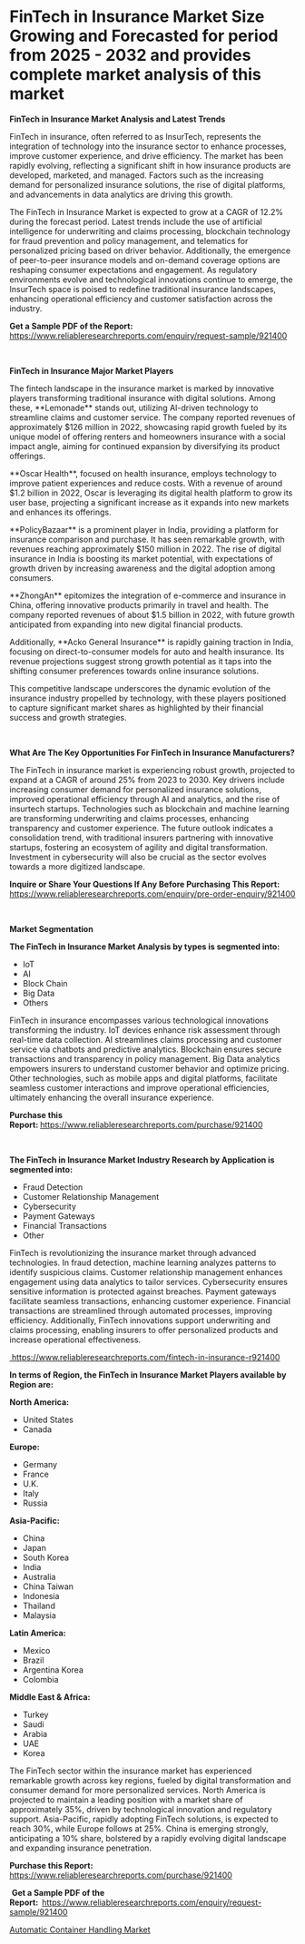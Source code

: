 <p><h1>FinTech in Insurance Market Size Growing and Forecasted for period from 2025 - 2032 and provides complete market analysis of this market</h1></p><p><strong>FinTech in Insurance Market Analysis and Latest Trends</strong></p>
<p><p>FinTech in insurance, often referred to as InsurTech, represents the integration of technology into the insurance sector to enhance processes, improve customer experience, and drive efficiency. The market has been rapidly evolving, reflecting a significant shift in how insurance products are developed, marketed, and managed. Factors such as the increasing demand for personalized insurance solutions, the rise of digital platforms, and advancements in data analytics are driving this growth.</p><p>The FinTech in Insurance Market is expected to grow at a CAGR of 12.2% during the forecast period. Latest trends include the use of artificial intelligence for underwriting and claims processing, blockchain technology for fraud prevention and policy management, and telematics for personalized pricing based on driver behavior. Additionally, the emergence of peer-to-peer insurance models and on-demand coverage options are reshaping consumer expectations and engagement. As regulatory environments evolve and technological innovations continue to emerge, the InsurTech space is poised to redefine traditional insurance landscapes, enhancing operational efficiency and customer satisfaction across the industry.</p></p>
<p><strong>Get a Sample PDF of the Report:&nbsp;</strong> <a href="https://www.reliableresearchreports.com/enquiry/request-sample/921400?utm_campaign=2253&utm_medium=2&utm_source=Github&utm_content=ia&utm_term=21032025&utm_id=fintech-in-insurance">https://www.reliableresearchreports.com/enquiry/request-sample/921400</a></p>
<p>&nbsp;</p>
<p><strong>FinTech in Insurance Major Market Players</strong></p>
<p><p>The fintech landscape in the insurance market is marked by innovative players transforming traditional insurance with digital solutions. Among these, **Lemonade** stands out, utilizing AI-driven technology to streamline claims and customer service. The company reported revenues of approximately $126 million in 2022, showcasing rapid growth fueled by its unique model of offering renters and homeowners insurance with a social impact angle, aiming for continued expansion by diversifying its product offerings.</p><p>**Oscar Health**, focused on health insurance, employs technology to improve patient experiences and reduce costs. With a revenue of around $1.2 billion in 2022, Oscar is leveraging its digital health platform to grow its user base, projecting a significant increase as it expands into new markets and enhances its offerings.</p><p>**PolicyBazaar** is a prominent player in India, providing a platform for insurance comparison and purchase. It has seen remarkable growth, with revenues reaching approximately $150 million in 2022. The rise of digital insurance in India is boosting its market potential, with expectations of growth driven by increasing awareness and the digital adoption among consumers.</p><p>**ZhongAn** epitomizes the integration of e-commerce and insurance in China, offering innovative products primarily in travel and health. The company reported revenues of about $1.5 billion in 2022, with future growth anticipated from expanding into new digital financial products.</p><p>Additionally, **Acko General Insurance** is rapidly gaining traction in India, focusing on direct-to-consumer models for auto and health insurance. Its revenue projections suggest strong growth potential as it taps into the shifting consumer preferences towards online insurance solutions.</p><p>This competitive landscape underscores the dynamic evolution of the insurance industry propelled by technology, with these players positioned to capture significant market shares as highlighted by their financial success and growth strategies.</p></p>
<p>&nbsp;</p>
<p><strong>What Are The Key Opportunities For FinTech in Insurance Manufacturers?</strong></p>
<p><p>The FinTech in insurance market is experiencing robust growth, projected to expand at a CAGR of around 25% from 2023 to 2030. Key drivers include increasing consumer demand for personalized insurance solutions, improved operational efficiency through AI and analytics, and the rise of insurtech startups. Technologies such as blockchain and machine learning are transforming underwriting and claims processes, enhancing transparency and customer experience. The future outlook indicates a consolidation trend, with traditional insurers partnering with innovative startups, fostering an ecosystem of agility and digital transformation. Investment in cybersecurity will also be crucial as the sector evolves towards a more digitized landscape.</p></p>
<p><strong>Inquire or Share Your Questions If Any Before Purchasing This Report:</strong> <a href="https://www.reliableresearchreports.com/enquiry/pre-order-enquiry/921400?utm_campaign=2253&utm_medium=2&utm_source=Github&utm_content=ia&utm_term=21032025&utm_id=fintech-in-insurance">https://www.reliableresearchreports.com/enquiry/pre-order-enquiry/921400</a></p>
<p>&nbsp;</p>
<p><strong>Market Segmentation</strong></p>
<p><strong>The FinTech in Insurance Market Analysis by types is segmented into:</strong></p>
<p><ul><li>IoT</li><li>AI</li><li>Block Chain</li><li>Big Data</li><li>Others</li></ul></p>
<p><p>FinTech in insurance encompasses various technological innovations transforming the industry. IoT devices enhance risk assessment through real-time data collection. AI streamlines claims processing and customer service via chatbots and predictive analytics. Blockchain ensures secure transactions and transparency in policy management. Big Data analytics empowers insurers to understand customer behavior and optimize pricing. Other technologies, such as mobile apps and digital platforms, facilitate seamless customer interactions and improve operational efficiencies, ultimately enhancing the overall insurance experience.</p></p>
<p><strong>Purchase this Report:&nbsp;</strong><a href="https://www.reliableresearchreports.com/purchase/921400?utm_campaign=2253&utm_medium=2&utm_source=Github&utm_content=ia&utm_term=21032025&utm_id=fintech-in-insurance">https://www.reliableresearchreports.com/purchase/921400</a></p>
<p>&nbsp;</p>
<p><strong>The FinTech in Insurance Market Industry Research by Application is segmented into:</strong></p>
<p><ul><li>Fraud Detection</li><li>Customer Relationship Management</li><li>Cybersecurity</li><li>Payment Gateways</li><li>Financial Transactions</li><li>Other</li></ul></p>
<p><p>FinTech is revolutionizing the insurance market through advanced technologies. In fraud detection, machine learning analyzes patterns to identify suspicious claims. Customer relationship management enhances engagement using data analytics to tailor services. Cybersecurity ensures sensitive information is protected against breaches. Payment gateways facilitate seamless transactions, enhancing customer experience. Financial transactions are streamlined through automated processes, improving efficiency. Additionally, FinTech innovations support underwriting and claims processing, enabling insurers to offer personalized products and increase operational effectiveness.</p></p>
<p><a href="https://www.reliableresearchreports.com/fintech-in-insurance-r921400?utm_campaign=2253&utm_medium=2&utm_source=Github&utm_content=ia&utm_term=21032025&utm_id=fintech-in-insurance">&nbsp;https://www.reliableresearchreports.com/fintech-in-insurance-r921400</a></p>
<p><strong>In terms of Region, the FinTech in Insurance Market Players available by Region are:</strong></p>
<p>
    <p> <strong> North America: </strong>
        <ul>
            <li>United States</li>
            <li>Canada</li>
        </ul>
        </p> 
    <p> <strong> Europe: </strong>
        <ul>
            <li>Germany</li>
            <li>France</li>
            <li>U.K.</li>
            <li>Italy</li>
            <li>Russia</li>
        </ul>
        </p> 
    <p> <strong> Asia-Pacific: </strong>
        <ul>
            <li>China</li>
            <li>Japan</li>
            <li>South Korea</li>
            <li>India</li>
            <li>Australia</li>
            <li>China Taiwan</li>
            <li>Indonesia</li>
            <li>Thailand</li>
            <li>Malaysia</li>
        </ul>
        </p> 
    <p> <strong> Latin America: </strong>
        <ul>
            <li>Mexico</li>
            <li>Brazil</li>
            <li>Argentina Korea</li>
            <li>Colombia</li>
        </ul>
        </p> 
    <p> <strong> Middle East & Africa: </strong>
        <ul>
            <li>Turkey</li>
            <li>Saudi</li>
            <li>Arabia</li>
            <li>UAE</li>
            <li>Korea</li>
        </ul>
    </p>
    </p>
<p><p>The FinTech sector within the insurance market has experienced remarkable growth across key regions, fueled by digital transformation and consumer demand for more personalized services. North America is projected to maintain a leading position with a market share of approximately 35%, driven by technological innovation and regulatory support. Asia-Pacific, rapidly adopting FinTech solutions, is expected to reach 30%, while Europe follows at 25%. China is emerging strongly, anticipating a 10% share, bolstered by a rapidly evolving digital landscape and expanding insurance penetration.</p></p>
<p><strong>Purchase this Report: </strong><a href="https://www.reliableresearchreports.com/purchase/921400?utm_campaign=2253&utm_medium=2&utm_source=Github&utm_content=ia&utm_term=21032025&utm_id=fintech-in-insurance">https://www.reliableresearchreports.com/purchase/921400</a></p>
<p>&nbsp;<strong>Get a Sample PDF of the Report:&nbsp;&nbsp;</strong><a href="https://www.reliableresearchreports.com/enquiry/request-sample/921400?utm_campaign=2253&utm_medium=2&utm_source=Github&utm_content=ia&utm_term=21032025&utm_id=fintech-in-insurance">https://www.reliableresearchreports.com/enquiry/request-sample/921400</a></p>
<p><strong></strong></p>
<p><p><a href="https://github.com/petbigbeepjn/Market-Research-Report-List-1/blob/main/automatic-container-handling-market.md?utm_campaign=2253&utm_medium=2&utm_source=Github&utm_content=ia&utm_term=21032025&utm_id=fintech-in-insurance">Automatic Container Handling Market</a></p></p>